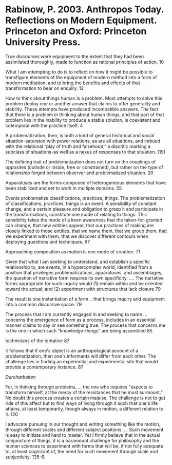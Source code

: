 # Rabinow, P. 2003. Anthropos Today. Reflections on Modern Equipment. Princeton and Oxford: Princeton University Press.


True discourses were equipment to the extent that they had been assimilated thoroughly, made to  function as rational principles of action. 10

What I am attempting to do is to reflect on how it might be possible to transfigure elements of the equipment of modern method into a  form of modern meditation, and to bring the benefits and effects of that transformation to bear on enquiry. 12



How to think about things human is a problem. Most attempts to solve this problem deploy one or another answer that claims to offer generality and stability. These attempts have produced incompatible answers. The fact that there is a problem in thinking about human things, and that part of that problem lies in the inability to produce a stable solution, is coexistent and cotemporal with the practice itself. 4

A problematization, then, is both a kind of general historical and social situation-saturated with power relations, as are all situations, and imbued with the relational “play of truth and falsehood,” a diacritic marking a subclass of situations-as well as a nexus of responses to that situation. (19)

The defining trait of problematization does not turn on the couplings of opposites (outisde or inside, free or constrained), but rather on the type of relationship forged between observer and problematized situation. 20

Apparatuses are the forms composed of heterogeneous elements that have been stabilized and set to work in multiple domains. 55

Events problematize classifications, practices, things. The problematization of classifications, practices, things is an event. A sensibility of constant change, and a certain pleasure and obligation to grasp it and participate in the transformations, constitute one mode of relating to things. This sensibility takes the mode of a keen awareness that the taken-for-granted can change, that new entities appear, that our practices of making are closely linked to those entities, that we name them, that we group them, that we experiment with them,  that we discover different contours when deploying questions and techniques. 67

Approaching composition as motion is one mode of creation. 71


Given that what I am seeking to understand, and establish a specific relationship to, are events, in a hypercomplex world, identified from a position that privileges problematizations, apparatuses, and assemblages, the question of narrative form requires its own specificity.  .... The narrative forms appropriate for such inquiry would (1) remain within and be oriented toward the actual; and (2) experiment with structures that lack closure 79


The result is one instantiation of a form .. that brings inquiry and equipment into a common discursive space. 79

The process that I am currently engaged in and seeking to name  ... concerns the emergence of form as a process, includes in an essential manner claims to say or see something true. The process that concerns me is the one in which such "knowledge-things" are being assembled 85

technicians of the tentative 87

it follows that if one's object is an anthropological account of a problematization, then one's informants will differ from each other. The challenge lies in finding an experiential and experimental site that would provide a contemporary instance. 87

_Durcharbeiten_

For, in thinking through problems, ... the one who inquires "expects to transform himself, at the mercy of the resistances that he must surmount." No doubt this process creates a certain malaise. The challenge is not to get ride of this affect but to find ways of living through it such that one's life attains, at least temporarily, though always in motion, a different relation to it. 120

I advocate pursuing in our thought and writing something like the motion, through different scales and different subject positions. ... Such movement is easy to initiate and hard to master. Yet I firmly believe that in the actual conjuncture of things, it is a paramount challenge for philosophy and the human sciences to experiment with forms that will be, if not fully adequate to, at least cognizant of, the need for such movement through scale and subjectivity. 135-6.